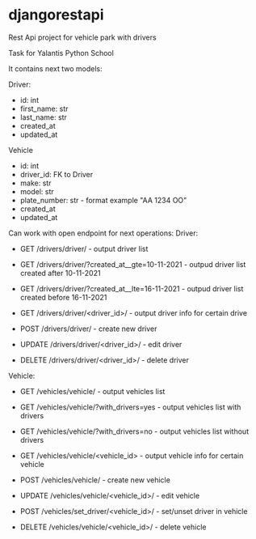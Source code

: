 # djangorestapi
Rest Api project for vehicle park with drivers

Task for Yalantis Python School

It contains next two models:

Driver:
 + id: int
 + first_name: str
 + last_name: str
 + created_at
 + updated_at

Vehicle
 + id: int
 + driver_id: FK to Driver
 + make: str
 + model: str
 + plate_number: str  - format example "AA 1234 OO"
 + created_at
 + updated_at
 
 Can work with open endpoint for next operations:
 Driver:
+ GET /drivers/driver/ - output driver list
+ GET /drivers/driver/?created_at__gte=10-11-2021 - outpud driver list created after 10-11-2021
+ GET /drivers/driver/?created_at__lte=16-11-2021 -  outpud driver list created before 16-11-2021

+ GET /drivers/driver/<driver_id>/ - output driver info for certain drive
+ POST /drivers/driver/ - create new driver
+ UPDATE /drivers/driver/<driver_id>/ - edit driver
+ DELETE /drivers/driver/<driver_id>/ - delete driver

Vehicle:
+ GET /vehicles/vehicle/ - output vehicles list
+ GET /vehicles/vehicle/?with_drivers=yes - output vehicles list with drivers
+ GET /vehicles/vehicle/?with_drivers=no - output vehicles list without drivers

+ GET /vehicles/vehicle/<vehicle_id> - output vehicle info for certain vehicle
+ POST /vehicles/vehicle/ - create new vehicle
+ UPDATE /vehicles/vehicle/<vehicle_id>/ - edit vehicle
+ POST /vehicles/set_driver/<vehicle_id>/ - set/unset driver in vehicle
+ DELETE /vehicles/vehicle/<vehicle_id>/ - delete vehicle

